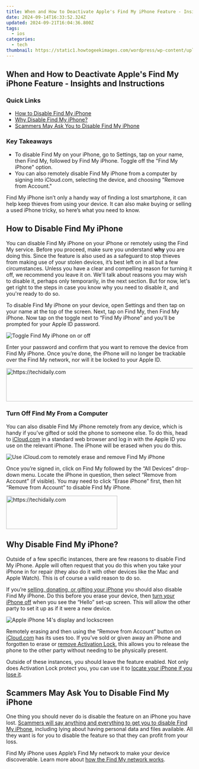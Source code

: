 ```yaml
---
title: When and How to Deactivate Apple's Find My iPhone Feature - Insights and Instructions
date: 2024-09-14T16:33:52.324Z
updated: 2024-09-21T16:04:36.800Z
tags:
  - ios
categories:
  - tech
thumbnail: https://static1.howtogeekimages.com/wordpress/wp-content/uploads/2023/08/52862573598_69c9e80298_o.jpg
---
```


## When and How to Deactivate Apple's Find My iPhone Feature - Insights and Instructions

### Quick Links

* [How to Disable Find My iPhone](https://facebook-video-content.techidaily.com/new-step-by-step-guide-transform-facebook-videos-to-720p1080p-mp4-free-online-for-2024/)
* [Why Disable Find My iPhone?](https://buynow-tips.techidaily.com/the-lenovo-tab-m10-fhdplus-2020-review-unveiling-the-budget-friendly-giant-of-tablets/)
* [Scammers May Ask You to Disable Find My iPhone](https://screen-mirror.techidaily.com/in-2024-overview-of-the-best-itel-s23plus-screen-mirroring-app-drfone-by-drfone-android/)

### Key Takeaways

* To disable Find My on your iPhone, go to Settings, tap on your name, then Find My, followed by Find My iPhone. Toggle off the "Find My iPhone" option.
* You can also remotely disable Find My iPhone from a computer by signing into iCloud.com, selecting the device, and choosing "Remove from Account."

 Find My iPhone isn’t only a handy way of finding a lost smartphone, it can help keep thieves from using your device. It can also make buying or selling a used iPhone tricky, so here’s what you need to know.

##  How to Disable Find My iPhone

 You can disable Find My iPhone on your iPhone or remotely using the Find My service. Before you proceed, make sure you understand **why** you are doing this. Since the feature is also used as a safeguard to stop thieves from making use of your stolen devices, it’s best left on in all but a few circumstances. Unless you have a clear and compelling reason for turning it off, we recommend you leave it on. We'll talk about reasons you may wish to disable it, perhaps only temporarily, in the next section. But for now, let's get right to the steps in case you know why you need to disable it, and you're ready to do so.

 To disable Find My iPhone on your device, open Settings and then tap on your name at the top of the screen. Next, tap on Find My, then Find My iPhone. Now tap on the toggle next to “Find My iPhone” and you’ll be prompted for your Apple ID password.

![Toggle Find My iPhone on or off](https://static1.howtogeekimages.com/wordpress/wp-content/uploads/2023/08/find_my_iphone_on.jpg) 

 Enter your password and confirm that you want to remove the device from Find My iPhone. Once you’re done, the iPhone will no longer be trackable over the Find My network, nor will it be locked to your Apple ID.

<!-- affiliate ads begin -->
<a href="https://appsumo.8odi.net/c/5597632/2075475/7443" target="_top" id="2075475">
  <img src="//a.impactradius-go.com/display-ad/7443-2075475" border="0" alt="https://techidaily.com" width="728" height="90"/>
</a>
<img height="0" width="0" src="https://appsumo.8odi.net/i/5597632/2075475/7443" style="position:absolute;visibility:hidden;" border="0" />
<!-- affiliate ads end -->

###  Turn Off Find My From a Computer

 You can also disable Find My iPhone remotely from any device, which is handy if you’ve gifted or sold the phone to someone else. To do this, head to [iCloud.com](http://www.icloud.com) in a standard web browser and log in with the Apple ID you use on the relevant iPhone. The iPhone will be erased when you do this.

![Use iCloud.com to remotely erase and remove Find My iPhone](https://static1.howtogeekimages.com/wordpress/wp-content/uploads/2023/08/icloud_com_find_my.png) 

 Once you’re signed in, click on Find My followed by the “All Devices” drop-down menu. Locate the iPhone in question, then select “Remove from Account” (if visible). You may need to click “Erase iPhone” first, then hit “Remove from Account” to disable Find My iPhone.

<!-- affiliate ads begin -->
<a href="https://aligracehair.sjv.io/c/5597632/1880956/19272" target="_top" id="1880956">
  <img src="//a.impactradius-go.com/display-ad/19272-1880956" border="0" alt="https://techidaily.com" width="300" height="90"/>
</a>
<img height="0" width="0" src="https://aligracehair.sjv.io/i/5597632/1880956/19272" style="position:absolute;visibility:hidden;" border="0" />
<!-- affiliate ads end -->

##  Why Disable Find My iPhone?

 Outside of a few specific instances, there are few reasons to disable Find My iPhone. Apple will often request that you do this when you take your iPhone in for repair (they also do it with other devices like the Mac and Apple Watch). This is of course a valid reason to do so.

 If you’re [selling, donating, or gifting your iPhone](https://android-unlock.techidaily.com/in-2024-top-10-fingerprint-lock-apps-to-lock-your-vivo-s17-pro-phone-by-drfone-android/) you should also disable Find My iPhone. Do this before you erase your device, then [turn your iPhone off](https://facebook-videos.techidaily.com/new-elevate-engagement-escalate-ranks-on-fb-pages/) when you see the “Hello” set-up screen. This will allow the other party to set it up as if it were a new device.

![Apple iPhone 14's display and lockscreen](https://static1.howtogeekimages.com/wordpress/wp-content/uploads/2023/05/52421211769_4046b5f541_o.jpg) 

 Remotely erasing and then using the “Remove from Account” button on [iCloud.com](http://www.icloud.com) has its uses too. If you’ve sold or given away an iPhone and forgotten to erase or [remove Activation Lock](https://facebook-video-share.techidaily.com/updated-mastering-youtubes-networking-finding-and-creating-video-co-ops/), this allows you to release the phone to the other party without needing to be physically present.

 Outside of these instances, you should leave the feature enabled. Not only does Activation Lock protect you, you can use it to [locate your iPhone if you lose it](https://win-able.techidaily.com/overcoming-valheim-stability-issues-a-guide-to-stop-pc-freezing-and-crashing/).

##  Scammers May Ask You to Disable Find My iPhone

 One thing you should never do is disable the feature on an iPhone you have lost. [Scammers will say anything and everything to get you to disable Find My iPhone](https://extra-lessons.techidaily.com/pixels-perfection-leading-online-photo-correction-tech/), including lying about having personal data and files available. All they want is for you to disable the feature so that they can profit from your loss.

 Find My iPhone uses Apple’s Find My network to make your device discoverable. Learn more about [how the Find My network works](https://youtube-lab.techidaily.com/24-the-creators-guide-to-the-top-9-affordable-video-editing-apps/).

<ins class="adsbygoogle"
     style="display:block"
     data-ad-format="autorelaxed"
     data-ad-client="ca-pub-7571918770474297"
     data-ad-slot="1223367746"></ins>

<ins class="adsbygoogle"
     style="display:block"
     data-ad-client="ca-pub-7571918770474297"
     data-ad-slot="8358498916"
     data-ad-format="auto"
     data-full-width-responsive="true"></ins>



